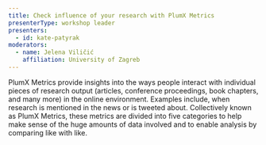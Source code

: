 ```yaml
---
title: Check influence of your research with PlumX Metrics
presenterType: workshop leader
presenters:
  - id: kate-patyrak
moderators:
  - name: Jelena Viličić
    affiliation: University of Zagreb
---
```


PlumX Metrics provide insights into the ways people interact with individual pieces of research output (articles, conference proceedings, book chapters, and many more) in the online environment. Examples include, when research is mentioned in the news or is tweeted about. Collectively known as PlumX Metrics, these metrics are divided into five categories to help make sense of the huge amounts of data involved and to enable analysis by comparing like with like.

